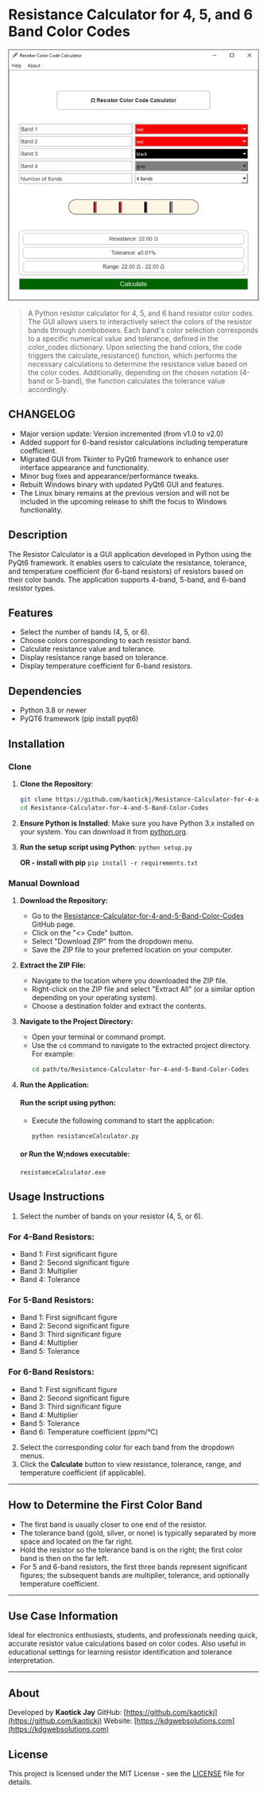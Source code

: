 # Resistance Calculator for 4, 5, and 6 Band Color Codes
![Resistance Calculator](assets/resistance.png)
 >A Python resistor calculator for 4, 5, and 6 band resistor color codes. The GUI allows users to interactively select the colors of the resistor bands through comboboxes. Each band's color selection corresponds to a specific numerical value and tolerance, defined in the color_codes dictionary.  Upon selecting the band colors, the code triggers the calculate_resistance() function, which performs the necessary calculations to determine the resistance value based on the color codes. Additionally, depending on the chosen notation (4-band or 5-band), the function calculates the tolerance value accordingly.

## CHANGELOG 
 - Major version update: Version incremented (from v1.0 to v2.0)
 - Added support for 6-band resistor calculations including temperature coefficient.
 - Migrated GUI from Tkinter to PyQt6 framework to enhance user interface appearance and functionality.
 - Minor bug fixes and appearance/performance tweaks.
 - Rebuilt Windows binary with updated PyQt6 GUI and features.
 - The Linux binary remains at the previous version and will not be included in the upcoming release to shift the focus to Windows functionality.

## Description
The Resistor Calculator is a GUI application developed in Python using the PyQt6 framework. It enables users to calculate the resistance, tolerance, and temperature coefficient (for 6-band resistors) of resistors based on their color bands. The application supports 4-band, 5-band, and 6-band resistor types.

## Features
 - Select the number of bands (4, 5, or 6).
 - Choose colors corresponding to each resistor band.
 - Calculate resistance value and tolerance.
 - Display resistance range based on tolerance.
 - Display temperature coefficient for 6-band resistors.

## Dependencies
- Python 3.8 or newer
- PyQT6 framework (pip install pyqt6)

## Installation

### Clone
1. **Clone the Repository**:
   ```bash
   git clone https://github.com/kaotickj/Resistance-Calculator-for-4-and-5-Band-Color-Codes.git
   cd Resistance-Calculator-for-4-and-5-Band-Color-Codes
   ```

2. **Ensure Python is Installed**:
   Make sure you have Python 3.x installed on your system. You can download it from [python.org](https://www.python.org/downloads/).

3. **Run the setup script using Python**:
   `python setup.py`
   
   **OR - install with pip**
   `pip install -r requirements.txt`
   
### Manual Download

1. **Download the Repository:**
   - Go to the [Resistance-Calculator-for-4-and-5-Band-Color-Codes](https://github.com/kaotickj/Resistance-Calculator-for-4-and-5-Band-Color-Codes) GitHub page.
   - Click on the "<> Code" button.
   - Select "Download ZIP" from the dropdown menu.
   - Save the ZIP file to your preferred location on your computer.

2. **Extract the ZIP File:**
   - Navigate to the location where you downloaded the ZIP file.
   - Right-click on the ZIP file and select "Extract All" (or a similar option depending on your operating system).
   - Choose a destination folder and extract the contents.

3. **Navigate to the Project Directory:**
   - Open your terminal or command prompt.
   - Use the `cd` command to navigate to the extracted project directory. For example:
     ```bash
     cd path/to/Resistance-Calculator-for-4-and-5-Band-Color-Codes
     ```

4. **Run the Application:**

	#### Run the script using python:
   - Execute the following command to start the application:
     ```bash
     python resistanceCalculator.py
     ```
	#### or Run the W;ndows executable:
	`resistamceCalculator.exe`
## Usage Instructions

1. Select the number of bands on your resistor (4, 5, or 6).

### For 4-Band Resistors:

* Band 1: First significant figure
* Band 2: Second significant figure
* Band 3: Multiplier
* Band 4: Tolerance

### For 5-Band Resistors:

* Band 1: First significant figure
* Band 2: Second significant figure
* Band 3: Third significant figure
* Band 4: Multiplier
* Band 5: Tolerance

### For 6-Band Resistors:

* Band 1: First significant figure
* Band 2: Second significant figure
* Band 3: Third significant figure
* Band 4: Multiplier
* Band 5: Tolerance
* Band 6: Temperature coefficient (ppm/°C)

2. Select the corresponding color for each band from the dropdown menus.
3. Click the **Calculate** button to view resistance, tolerance, range, and temperature coefficient (if applicable).

---

## How to Determine the First Color Band

* The first band is usually closer to one end of the resistor.
* The tolerance band (gold, silver, or none) is typically separated by more space and located on the far right.
* Hold the resistor so the tolerance band is on the right; the first color band is then on the far left.
* For 5 and 6-band resistors, the first three bands represent significant figures; the subsequent bands are multiplier, tolerance, and optionally temperature coefficient.

---

## Use Case Information

Ideal for electronics enthusiasts, students, and professionals needing quick, accurate resistor value calculations based on color codes. Also useful in educational settings for learning resistor identification and tolerance interpretation.

---

## About

Developed by **Kaotick Jay**
GitHub: [https://github.com/kaotickj](https://github.com/kaotickj)
Website: [https://kdgwebsolutions.com](https://kdgwebsolutions.com)

## License
This project is licensed under the MIT License - see the [LICENSE](LICENSE) file for details.
